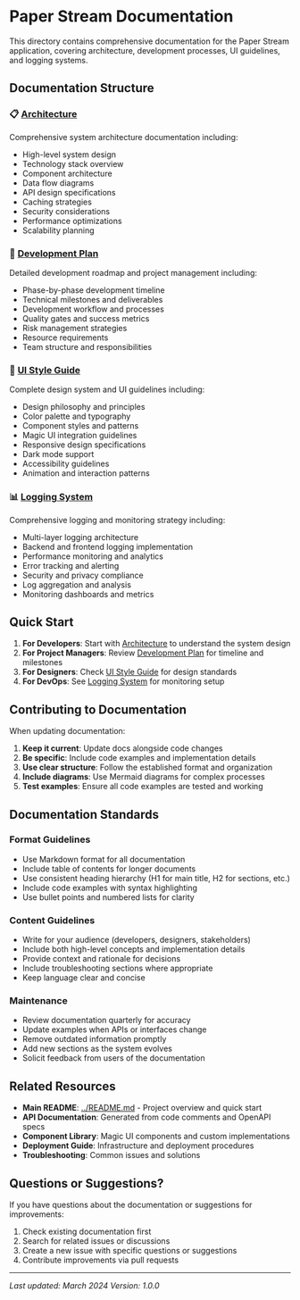 # Paper Stream Documentation

This directory contains comprehensive documentation for the Paper Stream application, covering architecture, development processes, UI guidelines, and logging systems.

## Documentation Structure

### 📋 [Architecture](./architecture.md)
Comprehensive system architecture documentation including:
- High-level system design
- Technology stack overview
- Component architecture
- Data flow diagrams
- API design specifications
- Caching strategies
- Security considerations
- Performance optimizations
- Scalability planning

### 🚀 [Development Plan](./development-plan.md)
Detailed development roadmap and project management including:
- Phase-by-phase development timeline
- Technical milestones and deliverables
- Development workflow and processes
- Quality gates and success metrics
- Risk management strategies
- Resource requirements
- Team structure and responsibilities

### 🎨 [UI Style Guide](./ui-style-guide.md)
Complete design system and UI guidelines including:
- Design philosophy and principles
- Color palette and typography
- Component styles and patterns
- Magic UI integration guidelines
- Responsive design specifications
- Dark mode support
- Accessibility guidelines
- Animation and interaction patterns

### 📊 [Logging System](./logging-system.md)
Comprehensive logging and monitoring strategy including:
- Multi-layer logging architecture
- Backend and frontend logging implementation
- Performance monitoring and analytics
- Error tracking and alerting
- Security and privacy compliance
- Log aggregation and analysis
- Monitoring dashboards and metrics

## Quick Start

1. **For Developers**: Start with [Architecture](./architecture.md) to understand the system design
2. **For Project Managers**: Review [Development Plan](./development-plan.md) for timeline and milestones
3. **For Designers**: Check [UI Style Guide](./ui-style-guide.md) for design standards
4. **For DevOps**: See [Logging System](./logging-system.md) for monitoring setup

## Contributing to Documentation

When updating documentation:

1. **Keep it current**: Update docs alongside code changes
2. **Be specific**: Include code examples and implementation details
3. **Use clear structure**: Follow the established format and organization
4. **Include diagrams**: Use Mermaid diagrams for complex processes
5. **Test examples**: Ensure all code examples are tested and working

## Documentation Standards

### Format Guidelines
- Use Markdown format for all documentation
- Include table of contents for longer documents
- Use consistent heading hierarchy (H1 for main title, H2 for sections, etc.)
- Include code examples with syntax highlighting
- Use bullet points and numbered lists for clarity

### Content Guidelines
- Write for your audience (developers, designers, stakeholders)
- Include both high-level concepts and implementation details
- Provide context and rationale for decisions
- Include troubleshooting sections where appropriate
- Keep language clear and concise

### Maintenance
- Review documentation quarterly for accuracy
- Update examples when APIs or interfaces change
- Remove outdated information promptly
- Add new sections as the system evolves
- Solicit feedback from users of the documentation

## Related Resources

- **Main README**: [../README.md](../README.md) - Project overview and quick start
- **API Documentation**: Generated from code comments and OpenAPI specs
- **Component Library**: Magic UI components and custom implementations
- **Deployment Guide**: Infrastructure and deployment procedures
- **Troubleshooting**: Common issues and solutions

## Questions or Suggestions?

If you have questions about the documentation or suggestions for improvements:

1. Check existing documentation first
2. Search for related issues or discussions
3. Create a new issue with specific questions or suggestions
4. Contribute improvements via pull requests

---

*Last updated: March 2024*
*Version: 1.0.0*
